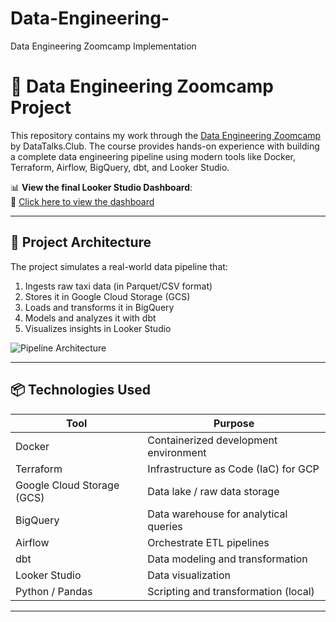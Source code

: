 # Data-Engineering-
Data Engineering Zoomcamp Implementation 
# 🚀 Data Engineering Zoomcamp Project

This repository contains my work through the [Data Engineering Zoomcamp](https://github.com/DataTalksClub/data-engineering-zoomcamp) by DataTalks.Club. The course provides hands-on experience with building a complete data engineering pipeline using modern tools like Docker, Terraform, Airflow, BigQuery, dbt, and Looker Studio.

📊 **View the final Looker Studio Dashboard**:  
🔗 [Click here to view the dashboard](https://lookerstudio.google.com/s/iWYcZnIaW0I)

---

## 🧱 Project Architecture

The project simulates a real-world data pipeline that:

1. Ingests raw taxi data (in Parquet/CSV format)
2. Stores it in Google Cloud Storage (GCS)
3. Loads and transforms it in BigQuery
4. Models and analyzes it with dbt
5. Visualizes insights in Looker Studio

![Pipeline Architecture](https://github.com/DataTalksClub/data-engineering-zoomcamp/raw/main/images/architecture.svg)

---

## 📦 Technologies Used

| Tool        | Purpose                                     |
|-------------|---------------------------------------------|
| Docker      | Containerized development environment       |
| Terraform   | Infrastructure as Code (IaC) for GCP         |
| Google Cloud Storage (GCS) | Data lake / raw data storage |
| BigQuery    | Data warehouse for analytical queries        |
| Airflow     | Orchestrate ETL pipelines                   |
| dbt         | Data modeling and transformation            |
| Looker Studio | Data visualization                        |
| Python / Pandas | Scripting and transformation (local)   |

---

